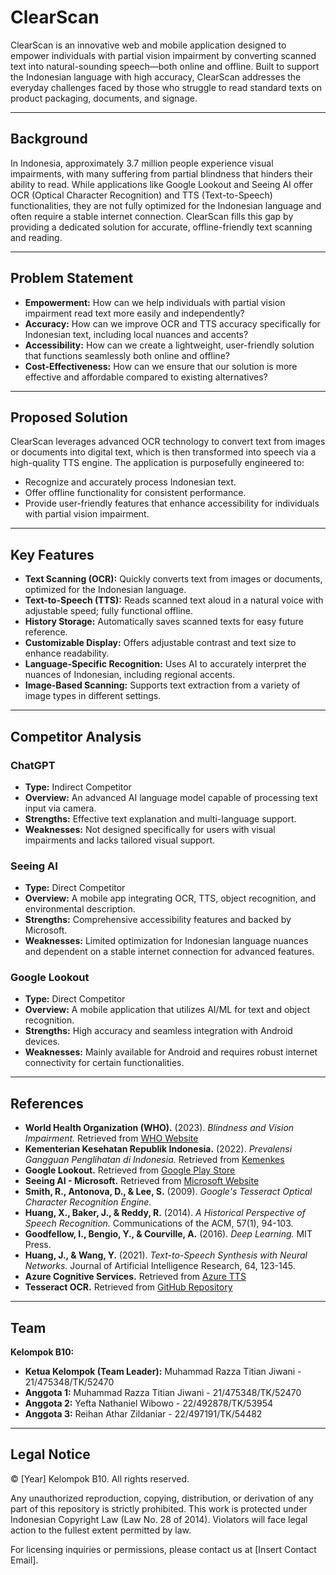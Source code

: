 # ClearScan

ClearScan is an innovative web and mobile application designed to empower individuals with partial vision impairment by converting scanned text into natural-sounding speech—both online and offline. Built to support the Indonesian language with high accuracy, ClearScan addresses the everyday challenges faced by those who struggle to read standard texts on product packaging, documents, and signage.

---

## Background

In Indonesia, approximately 3.7 million people experience visual impairments, with many suffering from partial blindness that hinders their ability to read. While applications like Google Lookout and Seeing AI offer OCR (Optical Character Recognition) and TTS (Text-to-Speech) functionalities, they are not fully optimized for the Indonesian language and often require a stable internet connection. ClearScan fills this gap by providing a dedicated solution for accurate, offline-friendly text scanning and reading.

---

## Problem Statement

- **Empowerment:** How can we help individuals with partial vision impairment read text more easily and independently?
- **Accuracy:** How can we improve OCR and TTS accuracy specifically for Indonesian text, including local nuances and accents?
- **Accessibility:** How can we create a lightweight, user-friendly solution that functions seamlessly both online and offline?
- **Cost-Effectiveness:** How can we ensure that our solution is more effective and affordable compared to existing alternatives?

---

## Proposed Solution

ClearScan leverages advanced OCR technology to convert text from images or documents into digital text, which is then transformed into speech via a high-quality TTS engine. The application is purposefully engineered to:
- Recognize and accurately process Indonesian text.
- Offer offline functionality for consistent performance.
- Provide user-friendly features that enhance accessibility for individuals with partial vision impairment.

---

## Key Features

- **Text Scanning (OCR):** Quickly converts text from images or documents, optimized for the Indonesian language.
- **Text-to-Speech (TTS):** Reads scanned text aloud in a natural voice with adjustable speed; fully functional offline.
- **History Storage:** Automatically saves scanned texts for easy future reference.
- **Customizable Display:** Offers adjustable contrast and text size to enhance readability.
- **Language-Specific Recognition:** Uses AI to accurately interpret the nuances of Indonesian, including regional accents.
- **Image-Based Scanning:** Supports text extraction from a variety of image types in different settings.

---

## Competitor Analysis

### ChatGPT
- **Type:** Indirect Competitor  
- **Overview:** An advanced AI language model capable of processing text input via camera.
- **Strengths:** Effective text explanation and multi-language support.
- **Weaknesses:** Not designed specifically for users with visual impairments and lacks tailored visual support.

### Seeing AI
- **Type:** Direct Competitor  
- **Overview:** A mobile app integrating OCR, TTS, object recognition, and environmental description.
- **Strengths:** Comprehensive accessibility features and backed by Microsoft.
- **Weaknesses:** Limited optimization for Indonesian language nuances and dependent on a stable internet connection for advanced features.

### Google Lookout
- **Type:** Direct Competitor  
- **Overview:** A mobile application that utilizes AI/ML for text and object recognition.
- **Strengths:** High accuracy and seamless integration with Android devices.
- **Weaknesses:** Mainly available for Android and requires robust internet connectivity for certain functionalities.

---

## References

- **World Health Organization (WHO).** (2023). *Blindness and Vision Impairment.* Retrieved from [WHO Website](https://www.who.int)
- **Kementerian Kesehatan Republik Indonesia.** (2022). *Prevalensi Gangguan Penglihatan di Indonesia.* Retrieved from [Kemenkes](https://www.kemkes.go.id)
- **Google Lookout.** Retrieved from [Google Play Store](https://play.google.com/store/apps/details?id=com.google.android.apps.accessibility.reveal)
- **Seeing AI - Microsoft.** Retrieved from [Microsoft Website](https://www.microsoft.com/en-us/ai/seeing-ai)
- **Smith, R., Antonova, D., & Lee, S.** (2009). *Google's Tesseract Optical Character Recognition Engine.*
- **Huang, X., Baker, J., & Reddy, R.** (2014). *A Historical Perspective of Speech Recognition.* Communications of the ACM, 57(1), 94-103.
- **Goodfellow, I., Bengio, Y., & Courville, A.** (2016). *Deep Learning.* MIT Press.
- **Huang, J., & Wang, Y.** (2021). *Text-to-Speech Synthesis with Neural Networks.* Journal of Artificial Intelligence Research, 64, 123-145.
- **Azure Cognitive Services.** Retrieved from [Azure TTS](https://azure.microsoft.com/en-us/services/cognitive-services/text-to-speech/)
- **Tesseract OCR.** Retrieved from [GitHub Repository](https://github.com/tesseract-ocr/tesseract)

---

## Team

**Kelompok B10:**
- **Ketua Kelompok (Team Leader):** Muhammad Razza Titian Jiwani - 21/475348/TK/52470
- **Anggota 1:** Muhammad Razza Titian Jiwani - 21/475348/TK/52470
- **Anggota 2:** Yefta Nathaniel Wibowo - 22/492878/TK/53954
- **Anggota 3:** Reihan Athar Zildaniar - 22/497191/TK/54482

---

## Legal Notice

© [Year] Kelompok B10. All rights reserved.

Any unauthorized reproduction, copying, distribution, or derivation of any part of this repository is strictly prohibited. This work is protected under Indonesian Copyright Law (Law No. 28 of 2014). Violators will face legal action to the fullest extent permitted by law.

For licensing inquiries or permissions, please contact us at [Insert Contact Email].
